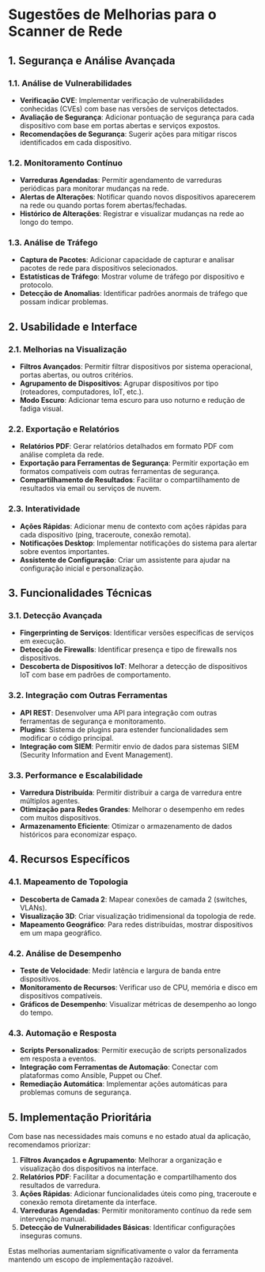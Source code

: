 # Sugestões de Melhorias para o Scanner de Rede

## 1. Segurança e Análise Avançada

### 1.1. Análise de Vulnerabilidades
- **Verificação CVE**: Implementar verificação de vulnerabilidades conhecidas (CVEs) com base nas versões de serviços detectados.
- **Avaliação de Segurança**: Adicionar pontuação de segurança para cada dispositivo com base em portas abertas e serviços expostos.
- **Recomendações de Segurança**: Sugerir ações para mitigar riscos identificados em cada dispositivo.

### 1.2. Monitoramento Contínuo
- **Varreduras Agendadas**: Permitir agendamento de varreduras periódicas para monitorar mudanças na rede.
- **Alertas de Alterações**: Notificar quando novos dispositivos aparecerem na rede ou quando portas forem abertas/fechadas.
- **Histórico de Alterações**: Registrar e visualizar mudanças na rede ao longo do tempo.

### 1.3. Análise de Tráfego
- **Captura de Pacotes**: Adicionar capacidade de capturar e analisar pacotes de rede para dispositivos selecionados.
- **Estatísticas de Tráfego**: Mostrar volume de tráfego por dispositivo e protocolo.
- **Detecção de Anomalias**: Identificar padrões anormais de tráfego que possam indicar problemas.

## 2. Usabilidade e Interface

### 2.1. Melhorias na Visualização
- **Filtros Avançados**: Permitir filtrar dispositivos por sistema operacional, portas abertas, ou outros critérios.
- **Agrupamento de Dispositivos**: Agrupar dispositivos por tipo (roteadores, computadores, IoT, etc.).
- **Modo Escuro**: Adicionar tema escuro para uso noturno e redução de fadiga visual.

### 2.2. Exportação e Relatórios
- **Relatórios PDF**: Gerar relatórios detalhados em formato PDF com análise completa da rede.
- **Exportação para Ferramentas de Segurança**: Permitir exportação em formatos compatíveis com outras ferramentas de segurança.
- **Compartilhamento de Resultados**: Facilitar o compartilhamento de resultados via email ou serviços de nuvem.

### 2.3. Interatividade
- **Ações Rápidas**: Adicionar menu de contexto com ações rápidas para cada dispositivo (ping, traceroute, conexão remota).
- **Notificações Desktop**: Implementar notificações do sistema para alertar sobre eventos importantes.
- **Assistente de Configuração**: Criar um assistente para ajudar na configuração inicial e personalização.

## 3. Funcionalidades Técnicas

### 3.1. Detecção Avançada
- **Fingerprinting de Serviços**: Identificar versões específicas de serviços em execução.
- **Detecção de Firewalls**: Identificar presença e tipo de firewalls nos dispositivos.
- **Descoberta de Dispositivos IoT**: Melhorar a detecção de dispositivos IoT com base em padrões de comportamento.

### 3.2. Integração com Outras Ferramentas
- **API REST**: Desenvolver uma API para integração com outras ferramentas de segurança e monitoramento.
- **Plugins**: Sistema de plugins para estender funcionalidades sem modificar o código principal.
- **Integração com SIEM**: Permitir envio de dados para sistemas SIEM (Security Information and Event Management).

### 3.3. Performance e Escalabilidade
- **Varredura Distribuída**: Permitir distribuir a carga de varredura entre múltiplos agentes.
- **Otimização para Redes Grandes**: Melhorar o desempenho em redes com muitos dispositivos.
- **Armazenamento Eficiente**: Otimizar o armazenamento de dados históricos para economizar espaço.

## 4. Recursos Específicos

### 4.1. Mapeamento de Topologia
- **Descoberta de Camada 2**: Mapear conexões de camada 2 (switches, VLANs).
- **Visualização 3D**: Criar visualização tridimensional da topologia de rede.
- **Mapeamento Geográfico**: Para redes distribuídas, mostrar dispositivos em um mapa geográfico.

### 4.2. Análise de Desempenho
- **Teste de Velocidade**: Medir latência e largura de banda entre dispositivos.
- **Monitoramento de Recursos**: Verificar uso de CPU, memória e disco em dispositivos compatíveis.
- **Gráficos de Desempenho**: Visualizar métricas de desempenho ao longo do tempo.

### 4.3. Automação e Resposta
- **Scripts Personalizados**: Permitir execução de scripts personalizados em resposta a eventos.
- **Integração com Ferramentas de Automação**: Conectar com plataformas como Ansible, Puppet ou Chef.
- **Remediação Automática**: Implementar ações automáticas para problemas comuns de segurança.

## 5. Implementação Prioritária

Com base nas necessidades mais comuns e no estado atual da aplicação, recomendamos priorizar:

1. **Filtros Avançados e Agrupamento**: Melhorar a organização e visualização dos dispositivos na interface.
2. **Relatórios PDF**: Facilitar a documentação e compartilhamento dos resultados de varredura.
3. **Ações Rápidas**: Adicionar funcionalidades úteis como ping, traceroute e conexão remota diretamente da interface.
4. **Varreduras Agendadas**: Permitir monitoramento contínuo da rede sem intervenção manual.
5. **Detecção de Vulnerabilidades Básicas**: Identificar configurações inseguras comuns.

Estas melhorias aumentariam significativamente o valor da ferramenta mantendo um escopo de implementação razoável.
